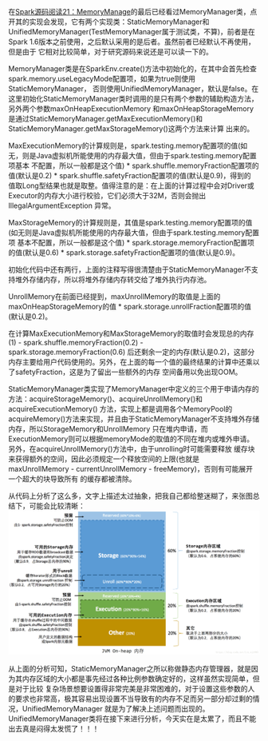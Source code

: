 在[Spark源码阅读21：MemoryManage](/Spark源码阅读21-MemoryManage/)的最后已经看过MemoryManager类，点开其的实现会发现，它有两个实现类：StaticMemoryManager和
UnifiedMemoryManager(TestMemoryManager属于测试类，不算)，前者是在Spark 1.6版本之前使用，之后默认采用的是后者。虽然前者已经默认不再使用，但是由于
它相对比较简单，对于研究源码来说还是可以读一下的。

MemoryManager类是在SparkEnv.create()方法中初始化的，在其中会首先检查spark.memory.useLegacyMode配置项，如果为true则使用StaticMemoryManager，
否则使用UnifiedMemoryManager，默认是false。在这里初始化StaticMemoryManager类时调用的是只有两个参数的辅助构造方法，另外两个参数maxOnHeapExecutionMemory
和maxOnHeapStorageMemory是通过StaticMemoryManager.getMaxExecutionMemory()和StaticMemoryManager.getMaxStorageMemory()这两个方法来计算
出来的。

MaxExecutionMemory的计算规则是，spark.testing.memory配置项的值(如无，则是Java虚拟机所能使用的内存最大值，但由于spark.testing.memory配置项基本
不配置，所以一般都是这个值) * spark.shuffle.memoryFraction配置项的值(默认是0.2) * spark.shuffle.safetyFraction配置项的值(默认是0.9)，得到的
值取Long型结果也就是取整。值得注意的是：在上面的计算过程中会对Driver或Executor的内存大小进行校验，它们必须大于32M，否则会抛出IllegalArgumentException
异常。

MaxStorageMemory的计算规则是，其值是spark.testing.memory配置项的值(如无则是Java虚拟机所能使用的内存最大值，但由于spark.testing.memory配置项
基本不配置，所以一般都是这个值) * spark.storage.memoryFraction配置项的值(默认是0.6) * spark.storage.safetyFraction配置项的值(默认是0.9)。

初始化代码中还有两行，上面的注释写得很清楚由于StaticMemoryManager不支持堆外存储内存，所以将堆外存储内存转交给了堆外执行内存池。

UnrollMemory在前面已经提到，maxUnrollMemory的取值是上面的maxOnHeapStorageMemory的值 * spark.storage.unrollFraction配置项的值(默认是0.2)。

在计算MaxExecutionMemory和MaxStorageMemory的取值时会发现总的内存(1) - spark.shuffle.memoryFraction(0.2) - spark.storage.memoryFraction(0.6)
后还剩余一定的内存(默认是0.2)，这部分内存主要给用户代码使用的。另外，在上面的每一个值的最终结果的计算中还乘以了safetyFraction，这是为了留出一些额外的内存
空间备用以免出现OOM。

StaticMemoryManager类实现了MemoryManager中定义的三个用于申请内存的方法：acquireStorageMemory()、acquireUnrollMemory()和acquireExecutionMemory()
方法，实现上都是调用各个MemoryPool的acquireMemory()方法来实现，并且由于StaticMemoryManager不支持堆外存储内存，所以StorageMemory和UnrollMemory
只在堆内申请，而ExecutionMemory则可以根据memoryMode的取值的不同在堆内或堆外申请。另外，在acquireUnrollMemory()方法中，由于unrolling时可能需要释放
缓存块来获得额外的空间，因此必须规定一个释放空间的上限(也就是maxUnrollMemory - currentUnrollMemory - freeMemory)，否则有可能展开一个超大的块导致所有
的缓存都被清除。

从代码上分析了这么多，文字上描述太过抽象，把我自己都给整迷糊了，来张图总结下，可能会比较清晰：
![StaticMemoryManager](../assets/img/spark/staticmemorymanager.png "StaticMemoryManager")

从上面的分析可知，StaticMemoryManager之所以称做静态内存管理器，就是因为其内存区域的大小都是事先经过各种比例参数确定好的，这样虽然实现简单，但是对于比较
复杂场景想要设置得非常完美是非常困难的，对于设置这些参数的人的要求也非常高，极其容易出现设置不当导致有的内存不足而另一部分却过剩的情况，UnifiedMemoryManager
就是为了解决上述问题而出现的。UnifiedMemoryManager类将在接下来进行分析，今天实在是太累了，而且不能出去真是闷得太发慌了！！！
